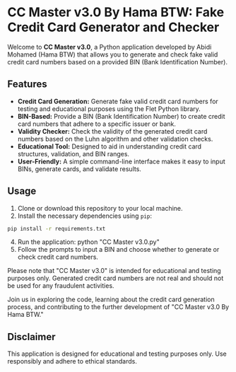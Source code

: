 # CC Master v3.0 By Hama BTW: Fake Credit Card Generator and Checker

Welcome to **CC Master v3.0**, a Python application developed by Abidi Mohamed (Hama BTW) that allows you to generate and check fake valid credit card numbers based on a provided BIN (Bank Identification Number).

## Features

- **Credit Card Generation:** Generate fake valid credit card numbers for testing and educational purposes using the Flet Python library.
- **BIN-Based:** Provide a BIN (Bank Identification Number) to create credit card numbers that adhere to a specific issuer or bank.
- **Validity Checker:** Check the validity of the generated credit card numbers based on the Luhn algorithm and other validation checks.
- **Educational Tool:** Designed to aid in understanding credit card structures, validation, and BIN ranges.
- **User-Friendly:** A simple command-line interface makes it easy to input BINs, generate cards, and validate results.

## Usage

1. Clone or download this repository to your local machine.
2. Install the necessary dependencies using `pip`:
```bash
pip install -r requirements.txt
```

4. Run the application: python "CC Master v3.0.py"
5. Follow the prompts to input a BIN and choose whether to generate or check credit card numbers.

Please note that "CC Master v3.0" is intended for educational and testing purposes only. Generated credit card numbers are not real and should not be used for any fraudulent activities.

Join us in exploring the code, learning about the credit card generation process, and contributing to the further development of "CC Master v3.0 By Hama BTW."

## Disclaimer

This application is designed for educational and testing purposes only. Use responsibly and adhere to ethical standards.

